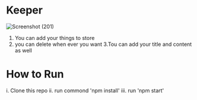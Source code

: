 # Keeper

![Screenshot (201)](https://user-images.githubusercontent.com/54978121/190864921-95622a7e-92a0-4526-984e-c70246c90036.png)


1. You can add your things to store
2. you can delete when ever you want
3.Tou can add your title and content as well

# How to Run
 i. Clone this repo
ii. run commond 'npm install'
iii. run 'npm start'
